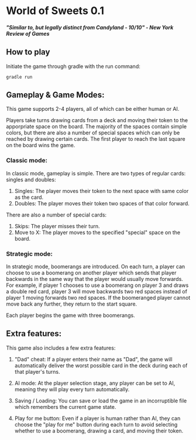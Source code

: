 # World of Sweets 0.1

##### "Similar to, but legally distinct from Candyland -  10/10" - *New York Review of Games*
 
## How to play

Initiate the game through gradle with the run command:

```
gradle run
```

## Gameplay & Game Modes:

This game supports 2-4 players, all of which can be either human or AI.

Players take turns drawing cards from a deck and moving their token to the apporpriate space on the board. The majority of the spaces contain simple colors, but there are also a number of special spaces which can only be reached by drawing certain cards. The first player to reach the last square on the board wins the game.

### Classic mode:

In classic mode, gameplay is simple. There are two types of regular cards: singles and doubles:

1. Singles: The player moves their token to the next space with same color as the card.
2. Doubles: The player moves their token two spaces of that color forward.

There are also a number of special cards:

1. Skips: The player misses their turn.
2. Move to X: The player moves to the specified "special" space on the board.


### Strategic mode:

In strategic mode, boomerangs are introduced. On each turn, a player can choose to use a boomerang on another player which sends that player backwards in the same way that the player would usually move forwards. For example, if player 1 chooses to use a boomerang on player 3 and draws a double red card, player 3 will move backwards two red spaces instead of player 1 moving forwards two red spaces. If the boomeranged player cannot move back any further, they return to the start square.

Each player begins the game with three boomerangs.


## Extra features:

This game also includes a few extra features:

1. "Dad" cheat: If a player enters their name as "Dad", the game will automatically deliver the worst possible card in the deck during each of that player's turns.

2. AI mode: At the player selection stage, any player can be set to AI, meaning they will play every turn automatically.

3. Saving / Loading: You can save or load the game in an incorruptible file which remembers the current game state.

4. Play for me button: Even if a player is human rather than AI, they can choose the "play for me" button during each turn to avoid selecting whether to use a boomerang, drawing a card, and moving their token.